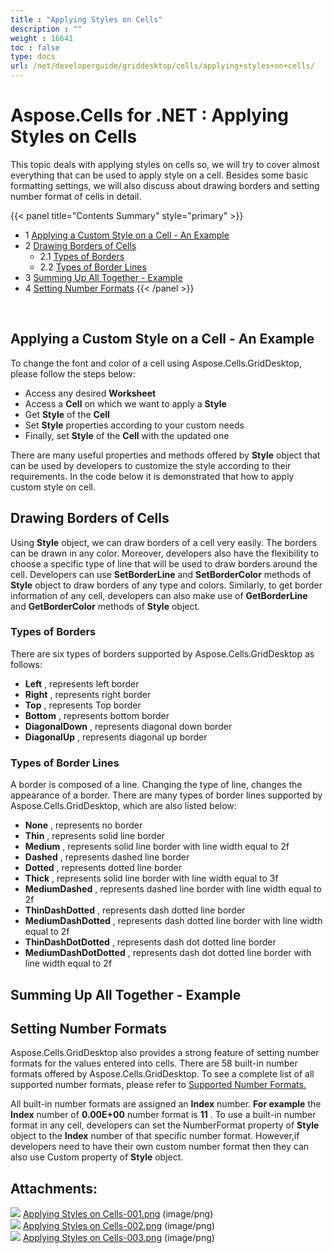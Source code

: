 ```yaml
---
title : "Applying Styles on Cells" 
description : "" 
weight : 16641 
toc : false
type: docs
url: /net/developerguide/griddesktop/cells/applying+styles+on+cells/
---
```


# Aspose.Cells for .NET : Applying Styles on Cells


This topic deals with applying styles on cells so, we will try to cover almost everything that can be used to apply style on a cell. Besides some basic formatting settings, we will also discuss about drawing borders and setting number format of cells in detail.

{{< panel title="Contents Summary" style="primary" >}}
*   1 [Applying a Custom Style on a Cell - An Example](#applying-a-custom-style-on-a-cell---an-example)
*   2 [Drawing Borders of Cells](#drawing-borders-of-cells)
    *   2.1 [Types of Borders](#types-of-borders)
    *   2.2 [Types of Border Lines](#types-of-border-lines)
*   3 [Summing Up All Together - Example](#summing-up-all-together---example)
*   4 [Setting Number Formats](#setting-number-formats)
{{< /panel >}}
 

 

## Applying a Custom Style on a Cell - An Example

To change the font and color of a cell using Aspose.Cells.GridDesktop, please follow the steps below:

*   Access any desired **Worksheet**
*   Access a **Cell** on which we want to apply a **Style**
*   Get **Style** of the **Cell**
*   Set **Style** properties according to your custom needs
*   Finally, set **Style** of the **Cell** with the updated one

There are many useful properties and methods offered by **Style** object that can be used by developers to customize the style according to their requirements. In the code below it is demonstrated that how to apply custom style on cell.

## Drawing Borders of Cells

Using **Style** object, we can draw borders of a cell very easily. The borders can be drawn in any color. Moreover, developers also have the flexibility to choose a specific type of line that will be used to draw borders around the cell. Developers can use **SetBorderLine** and **SetBorderColor** methods of **Style** object to draw borders of any type and colors. Similarly, to get border information of any cell, developers can also make use of **GetBorderLine** and **GetBorderColor** methods of **Style** object.

### Types of Borders

There are six types of borders supported by Aspose.Cells.GridDesktop as follows:

*   **Left** , represents left border
*   **Right** , represents right border
*   **Top** , represents Top border
*   **Bottom** , represents bottom border
*   **DiagonalDown** , represents diagonal down border
*   **DiagonalUp** , represents diagonal up border

### Types of Border Lines

A border is composed of a line. Changing the type of line, changes the appearance of a border. There are many types of border lines supported by Aspose.Cells.GridDesktop, which are also listed below:

*   **None** , represents no border
*   **Thin** , represents solid line border
*   **Medium** , represents solid line border with line width equal to 2f
*   **Dashed** , represents dashed line border
*   **Dotted** , represents dotted line border
*   **Thick** , represents solid line border with line width equal to 3f
*   **MediumDashed** , represents dashed line border with line width equal to 2f
*   **ThinDashDotted** , represents dash dotted line border
*   **MediumDashDotted** , represents dash dotted line border with line width equal to 2f
*   **ThinDashDotDotted** , represents dash dot dotted line border
*   **MediumDashDotDotted** , represents dash dot dotted line border with line width equal to 2f

## Summing Up All Together - Example

## Setting Number Formats

Aspose.Cells.GridDesktop also provides a strong feature of setting number formats for the values entered into cells. There are 58 built-in number formats offered by Aspose.Cells.GridDesktop. To see a complete list of all supported number formats, please refer to [Supported Number Formats.](https://docs2.aspose.com/cells/net/developerguide/knowledgebase/list+of+supported+number+formats)

All built-in number formats are assigned an **Index** number. **For example** the **Index** number of **0.00E+00** number format is **11** . To use a built-in number format in any cell, developers can set the NumberFormat property of **Style** object to the **Index** number of that specific number format. However,if developers need to have their own custom number format then they can also use Custom property of **Style** object.

## Attachments:

![](https://docs2.aspose.com/cells/net/images/icons/bullet_blue.gif) [Applying Styles on Cells-001.png](https://docs2.aspose.com/cells/net/attachments/5017776/5113881.png) (image/png)  
![](https://docs2.aspose.com/cells/net/images/icons/bullet_blue.gif) [Applying Styles on Cells-002.png](https://docs2.aspose.com/cells/net/attachments/5017776/5113882.png) (image/png)  
![](https://docs2.aspose.com/cells/net/images/icons/bullet_blue.gif) [Applying Styles on Cells-003.png](https://docs2.aspose.com/cells/net/attachments/5017776/5113879.png) (image/png)  

